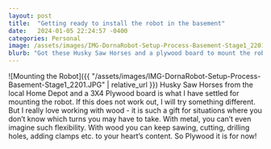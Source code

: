 ```yaml
---
layout: post
title:  "Getting ready to install the robot in the basement"
date:   2024-01-05 22:24:57 -0400
categories: Personal
image: /assets/images/IMG-DornaRobot-Setup-Process-Basement-Stage1_2201.JPG
blurb: "Got these Husky Saw Horses and a plywood board to mount the robot.."
---
```

![Mounting the Robot]({{ "/assets/images/IMG-DornaRobot-Setup-Process-Basement-Stage1_2201.JPG" | relative_url }})
Husky Saw Horses from the local Home Depot and a 3X4 Plywood board is what I have settled for mounting the robot. If this does not work out, I will try something different.
But I really love working with wood - it is such a gift for situations where you don’t know which turns you may have to take. With metal, you can’t even imagine such flexibility. With wood you can keep sawing, cutting, drilling holes, adding clamps etc. to your heart’s content. So Plywood it is for now!
